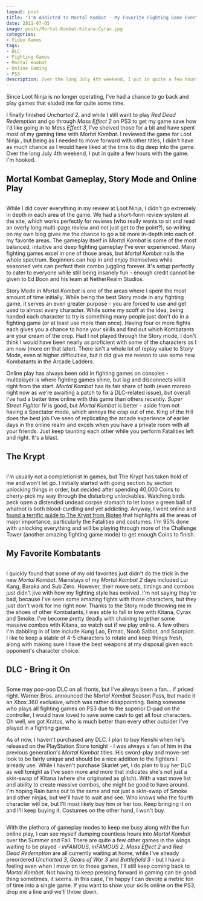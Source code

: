 ```yaml
---
layout: post
title: "I'm Addicted to Mortal Kombat - My Favorite Fighting Game Ever"
date: 2011-07-05
image: posts/Mortal-Kombat-Kitana-Cyrax.jpg
categories:
- Video Games
tags:
- DLC
- Fighting Games
- Mortal Kombat
- Online Gaming
- PS3
description: Over the long July 4th weekend, I put in quite a few hours with Mortal Kombat. I'm hooked. It's by far my favorite fighting game ever.
---
```


<p class="intro"><span class="dropcap">S</span>ince Loot Ninja is no longer operating, I've had a chance to go back and play games that eluded me for quite some time.</p>

I finally finished _Uncharted 2_, and while I still want to play _Red Dead Redemption_ and go through _Mass Effect 2_ on PS3 to get my game save how I'd like going in to _Mass Effect 3_, I've shelved those for a bit and have spent most of my gaming time with _Mortal Kombat_. I reviewed the game for Loot Ninja , but being as I needed to move forward with other titles, I didn't have as much chance as I would have liked at the time to dig deep into the game. Over the long July 4th weekend, I put in quite a few hours with the game. I'm hooked.

## Mortal Kombat Gameplay, Story Mode and Online Play

<img src="{{ '/assets/img/posts/Mortal-Kombat-King-of-the-Hill.jpg' | prepend: site.baseurl }}" alt=""  />

While I did cover everything in my review at Loot Ninja, I didn't go extremely in depth in each area of the game. We had a short-form review system at the site, which works perfectly for reviews (who really wants to sit and read an overly long multi-page review and not just get to the point?), so writing on my own blog gives me the chance to go a bit more in-depth into each of my favorite areas. The gameplay itself in _Mortal Kombat_ is some of the most balanced, intuitive and deep fighting gameplay I've ever experienced. Many fighting games excel in one of those areas, but _Mortal Kombat_ nails the whole spectrum. Beginners can hop in and enjoy themselves while seasoned vets can perfect their combo juggling forever. It's setup perfectly to cater to everyone while still being insanely fun - enough credit cannot be given to Ed Boon and his team at NetherRealm Studios.

Story Mode in _Mortal Kombat_ is one of the areas where I spent the most amount of time initially. While being the best Story mode in any fighting game, it serves an even greater purpose - you are forced to use and get used to almost every character. While some my scoff at the idea, being handed each character to try is something many people just don't do in a fighting game (or at least use more than once). Having four or more fights each gives you a chance to hone your skills and find out which Kombatants are your cream of the crop. Had I not played through the Story mode, I don't think I would have been nearly as proficient with some of the characters as I am now (more on that later). There isn't a whole lot of replay value to Story Mode, even at higher difficulties, but it did give me reason to use some new Kombatants in the Arcade Ladders.

Online play has always been odd in fighting games on consoles - multiplayer is where fighting games shine, but lag and disconnects kill it right from the start. _Mortal Kombat_ has its fair share of both (even moreso right now as we're awaiting a patch to fix a DLC-related issue), but overall I've had a better time online with this game than others recently. _Super Street Fighter IV_ is good, but _Mortal Kombat_ is better - aside from not having a Spectator mode, which annoys the crap out of me. King of the Hill does the best job I've seen of replicating the arcade experience of earlier days in the online realm and excels when you have a private room with all your friends. Just keep taunting each other while you perform Fatalities left and right. It's a blast.

<h2>The Krypt</h2>

<img src="{{ '/assets/img/posts/Mortal-Kombat-The-Krypt.jpg' | prepend: site.baseurl }}" alt="" />

I'm usually not a completionist in games, but The Krypt has taken hold of me and won't let go. I initially started with going section by section unlocking things in order, but decided after spending 40,000 Coins to cherry-pick my way through the disturbing unlockables. Watching birds peck open a distended undead corpse stomach to let loose a green ball of whatnot is both blood-curdling and yet addicting. Anyway, I went online and [found a terrific guide to The Krypt from Ripten][krypt-guide] that highlights all the areas of major importance, particularly the Fatalities and costumes. I'm 95% done with unlocking everything and will be playing through more of the Challenge Tower (another amazing fighting game mode) to get enough Coins to finish.

<h2>My Favorite Kombatants</h2>

<img src="{{ '/assets/img/posts/Mortal-Kombat-Cyrax-Sector.jpg' | prepend: site.baseurl }}" alt="" />

I quickly found that some of my old favorites just didn't do the trick in the new _Mortal Kombat_. Mainstays of my _Mortal Kombat 2_ days included Lui Kang, Baraka and Sub Zero. However, their move sets, timings and combos just didn't jive with how my fighting style has evolved. I'm not saying they're bad, because I've seen some amazing fights with those characters, but they just don't work for me right now. Thanks to the Story mode throwing me in the shoes of other Kombatants, I was able to fall in love with Kitana, Cyrax and Smoke. I've become pretty deadly with chaining together some massive combos with Kitana, so watch out if we play online. A few others I'm dabbling in of late include Kung Lao, Ermac, Noob Saibot, and Scorpion. I like to keep a stable of 4-5 characters to rotate and keep things fresh, along with making sure I have the best weapons at my disposal given each opponent's character choice.

<h2>DLC - Bring it On</h2>

<img src="{{ '/assets/img/posts/Mortal-Kombat-Skarlet.jpg' | prepend: site.baseurl }}" alt="" />

Some may poo-poo DLC on all fronts, but I've always been a fan... if priced right. Warner Bros. announced the _Mortal Kombat_ Season Pass, but made it an Xbox 360 exclusive, which was rather disappointing. Being someone who plays all fighting games on PS3 due to the superior D-pad on the controller, I would have loved to save some cash to get all four characters. Oh well, we got Kratos, who is much better than every other outsider I've played in a fighting game.

As of now, I haven't purchased any DLC. I plan to buy Kenshi when he's released on the PlayStation Store tonight - I was always a fan of him in the previous generation's _Mortal Kombat_ titles. His sword-play and move-set look to be fairly unique and should be a nice addition to the fighters I already use. While I haven't purchase Skarlet yet, I do plan to buy her DLC as well tonight as I've seen more and more that indicates she's not just a skin-swap of Kitana (where she originated as glitch). With a vast move list and ability to create massive combos, she might be good to have around. I'm hoping Rain turns out to the same and not just a skin-swap of Smoke and other ninjas, but we'll have to wait and see. Who knows who the fourth character will be, but I'll most likely buy him or her too. Keep bringing it on and I'll keep buying it. Costumes on the other hand, I won't buy.

<img src="{{ '/assets/img/posts/Mortal-Kombat-Noob-Ermac.jpg' | prepend: site.baseurl }}" alt="" />

With the plethora of gameplay modes to keep me busy along with the fun online play, I can see myself dumping countless hours into _Mortal Kombat_ over the Summer and Fall. There are quite a few other games in the wings waiting to be played - _inFAMOUS_, _inFAMOUS 2_, _Mass Effect 2_ and _Red Dead Redemption_ are all currently waiting at home, while I've already preordered _Uncharted 3_, _Gears of War 3_ and _Battlefield 3_ - but I have a feeling even when I move on to those games, I'll still keep coming back to _Mortal Kombat_. Not having to keep pressing forward in gaming can be good thing sometimes, it seems. In this case, I'm happy I can devote a metric ton of time into a single game. If you want to show your skills online on the PS3, drop me a line and we'll throw down.

[krypt-guide]: http://www.ripten.com/2011/04/21/mortal-kombat-krypt-kompletion-guide-alternate-costumes-fatalities-and-kodes-mauler/
